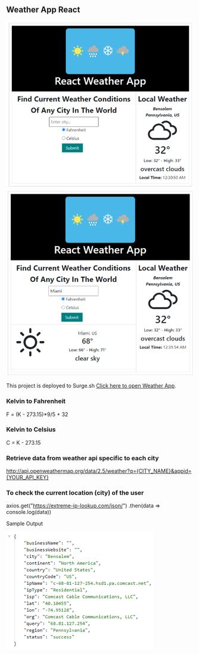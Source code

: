 ## Weather App React

![Initial Display](./src/images/ui.png)
![Output in UI](./src/images/ui-result.png)

This project is deployed to Surge.sh [Click here to open Weather App](http://smelly-growth.surge.sh/).

### Kelvin to Fahrenheit

F = (K - 273.15)\*9/5 + 32

### Kelvin to Celsius

C = K - 273.15

### Retrieve data from weather api specific to each city

http://api.openweathermap.org/data/2.5/weather?q={CITY_NAME}&appid={YOUR_API_KEY}

### To check the current location (city) of the user

axios.get("https://extreme-ip-lookup.com/json/")
.then(data => console.log(data))

Sample Output

![Local City](./src/images/current-city.png)
